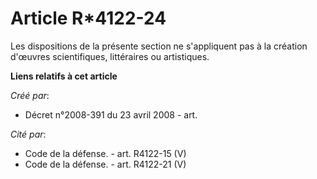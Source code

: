 # Article R*4122-24

Les dispositions de la présente section ne s'appliquent pas à la création d'œuvres scientifiques, littéraires ou artistiques.

**Liens relatifs à cet article**

_Créé par_:

  - Décret n°2008-391 du 23 avril 2008 - art.

_Cité par_:

  - Code de la défense. - art. R4122-15 (V)
  - Code de la défense. - art. R4122-21 (V)
